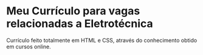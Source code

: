 # Meu Currículo para vagas relacionadas a Eletrotécnica
Currículo feito totalmente em HTML e CSS, através do conhecimento obtido em cursos online.
